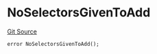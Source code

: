 # NoSelectorsGivenToAdd
[Git Source](https://github.com/thrackle-io/tron/blob/fa1f71d854feb4f93c1bbe77dbe731527e9e3d00/src/client/token/handler/diamond/HandlerDiamondLib.sol)


```solidity
error NoSelectorsGivenToAdd();
```

